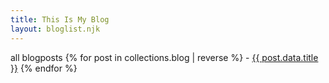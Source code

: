 ```yaml
---
title: This Is My Blog
layout: bloglist.njk
---
```


all blogposts
  {% for post in collections.blog | reverse %}
    \- <a href="{{ post.data.page.fileSlug }} ">{{ post.data.title }}</a>
  {% endfor %}
